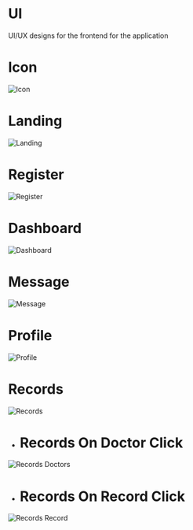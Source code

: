# UI

UI/UX designs for the frontend for the application

# Icon
![Icon](/Assets/Icon.png "Icon Page")
# Landing
![Landing](/Assets/Landing_1280.png "Landing Page")
# Register
![Register](/Assets/Register_1280.png "Register Page")
# Dashboard
![Dashboard](/Assets/Overview_1028.png "Dashboard Page")
# Message
![Message](/Assets/Messages_1028.png "Message Page")
# Profile
![Profile](/Assets/Profile_1028.png "Profile Page")
# Records
![Records](/Assets/Records_1028.png "Records Page")
  * # Records On Doctor Click
  ![Records Doctors](/Assets/Records_click_record_1028-1.png "Records Docators' Page")
  * # Records On Record Click
  ![Records Record](/Assets/Records_click_record_1028.png "Records Record Page")
